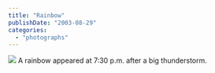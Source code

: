 ```yaml
---
title: "Rainbow"
publishDate: "2003-08-29"
categories: 
  - "photographs"
---
```


![](images/wrainbow.JPG) A rainbow appeared at 7:30 p.m. after a big thunderstorm.
